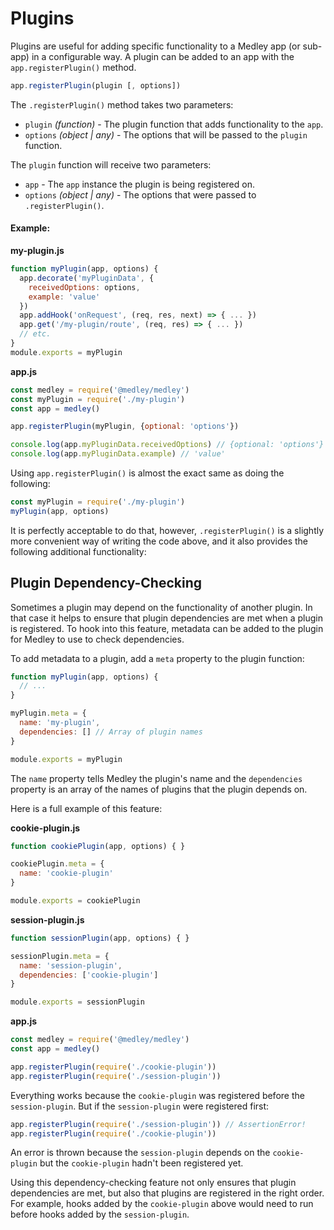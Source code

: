 # Plugins

Plugins are useful for adding specific functionality to a Medley app
(or sub-app) in a configurable way. A plugin can be added to an app
with the `app.registerPlugin()` method.

```js
app.registerPlugin(plugin [, options])
```

The `.registerPlugin()` method takes two parameters:

+ `plugin` *(function)* - The plugin function that adds functionality to the `app`.
+ `options` *(object | any)* - The options that will be passed to the `plugin` function.

The `plugin` function will receive two parameters:

+ `app` - The `app` instance the plugin is being registered on.
+ `options` *(object | any)* - The options that were passed to `.registerPlugin()`.

#### Example:

**my-plugin.js**
```js
function myPlugin(app, options) {
  app.decorate('myPluginData', {
    receivedOptions: options,
    example: 'value'
  })
  app.addHook('onRequest', (req, res, next) => { ... })
  app.get('/my-plugin/route', (req, res) => { ... })
  // etc.
}
module.exports = myPlugin
```

**app.js**
```js
const medley = require('@medley/medley')
const myPlugin = require('./my-plugin')
const app = medley()

app.registerPlugin(myPlugin, {optional: 'options'})

console.log(app.myPluginData.receivedOptions) // {optional: 'options'}
console.log(app.myPluginData.example) // 'value'
```

Using `app.registerPlugin()` is almost the exact same as doing the following:

```js
const myPlugin = require('./my-plugin')
myPlugin(app, options)
```

It is perfectly acceptable to do that, however, `.registerPlugin()` is a
slightly more convenient way of writing the code above, and it also
provides the following additional functionality:


## Plugin Dependency-Checking

Sometimes a plugin may depend on the functionality of another plugin. In that
case it helps to ensure that plugin dependencies are met when a plugin is
registered. To hook into this feature, metadata can be added to the plugin
for Medley to use to check dependencies.

To add metadata to a plugin, add a `meta` property to the plugin function:

```js
function myPlugin(app, options) {
  // ...
}

myPlugin.meta = {
  name: 'my-plugin',
  dependencies: [] // Array of plugin names
}

module.exports = myPlugin
```

The `name` property tells Medley the plugin's name and the `dependencies`
property is an array of the names of plugins that the plugin depends on.

Here is a full example of this feature:

**cookie-plugin.js**
```js
function cookiePlugin(app, options) { }

cookiePlugin.meta = {
  name: 'cookie-plugin'
}

module.exports = cookiePlugin
```

**session-plugin.js**
```js
function sessionPlugin(app, options) { }

sessionPlugin.meta = {
  name: 'session-plugin',
  dependencies: ['cookie-plugin']
}

module.exports = sessionPlugin
```

**app.js**
```js
const medley = require('@medley/medley')
const app = medley()

app.registerPlugin(require('./cookie-plugin'))
app.registerPlugin(require('./session-plugin'))
```

Everything works because the `cookie-plugin` was registered before the
`session-plugin`. But if the `session-plugin` were registered first:

```js
app.registerPlugin(require('./session-plugin')) // AssertionError!
app.registerPlugin(require('./cookie-plugin'))
```

An error is thrown because the `session-plugin` depends on the `cookie-plugin`
but the `cookie-plugin` hadn't been registered yet.

Using this dependency-checking feature not only ensures that plugin
dependencies are met, but also that plugins are registered in the
right order. For example, hooks added by the `cookie-plugin` above
would need to run before hooks added by the `session-plugin`.

